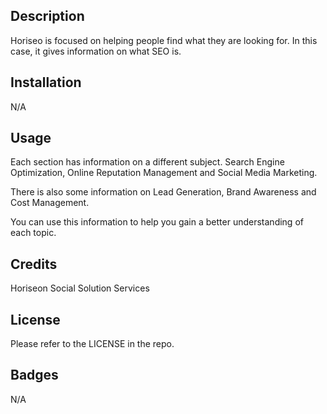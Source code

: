## Description 

Horiseo is focused on helping people find what they are looking for. In this case, it gives information on what SEO is. 

## Installation

N/A

## Usage 

Each section has information on a different subject. Search Engine Optimization, Online Reputation Management and Social Media Marketing.

There is also some information on Lead Generation, Brand Awareness and Cost Management.

You can use this information to help you gain a better understanding of each topic.

## Credits

Horiseon Social Solution Services

## License

Please refer to the LICENSE in the repo.

## Badges

N/A